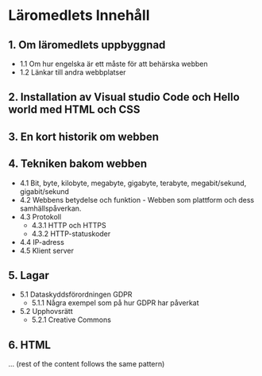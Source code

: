 # Läromedlets Innehåll

## 1. Om läromedlets uppbyggnad
- 1.1 Om hur engelska är ett måste för att behärska webben
- 1.2 Länkar till andra webbplatser

## 2. Installation av Visual studio Code och Hello world med HTML och CSS

## 3. En kort historik om webben

## 4. Tekniken bakom webben
- 4.1 Bit, byte, kilobyte, megabyte, gigabyte, terabyte, megabit/sekund, gigabit/sekund
- 4.2 Webbens betydelse och funktion - Webben som plattform och dess samhällspåverkan.
- 4.3 Protokoll
  - 4.3.1 HTTP och HTTPS
  - 4.3.2 HTTP-statuskoder
- 4.4 IP-adress
- 4.5 Klient server

## 5. Lagar
- 5.1 Dataskyddsförordningen GDPR
  - 5.1.1 Några exempel som på hur GDPR har påverkat
- 5.2 Upphovsrätt
  - 5.2.1 Creative Commons

## 6. HTML
... (rest of the content follows the same pattern)

